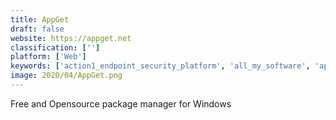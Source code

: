 ```yaml
---
title: AppGet
draft: false 
website: https://appget.net
classification: ['']
platform: ['Web']
keywords: ['action1_endpoint_security_platform', 'all_my_software', 'app_grid', 'chocolatey', 'deepin_software_center', 'just_install', 'ketarin', 'linuxbrew', 'manageengine_desktop_central', 'oneget', 'pdq_deploy', 'patch_my_pc', 'postinstallerf', 'speccy', 'sumo', 'synaptic', 'total_software_deployment', 'ubuntu_software_center', 'wpkg', 'scoop']
image: 2020/04/AppGet.png
---
```

Free and Opensource package manager for Windows